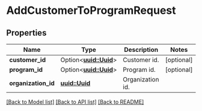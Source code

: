 # AddCustomerToProgramRequest

## Properties

Name | Type | Description | Notes
------------ | ------------- | ------------- | -------------
**customer_id** | Option<[**uuid::Uuid**](uuid::Uuid.md)> | Customer id. | [optional]
**program_id** | Option<[**uuid::Uuid**](uuid::Uuid.md)> | Program id. | [optional]
**organization_id** | [**uuid::Uuid**](uuid::Uuid.md) | Organization id. | 

[[Back to Model list]](../README.md#documentation-for-models) [[Back to API list]](../README.md#documentation-for-api-endpoints) [[Back to README]](../README.md)


